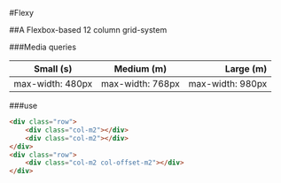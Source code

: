 #Flexy

##A Flexbox-based 12 column grid-system

###Media queries

| Small (s)        | Medium (m)       | Large (m)       |
| ---------------- |:----------------:| ---------------:|
| max-width: 480px | max-width: 768px | max-width: 980px|

###use

```html
<div class="row">
	<div class="col-m2"></div>
	<div class="col-m2"></div>
</div>
<div class="row">
	<div class="col-m2 col-offset-m2"></div>
</div>
```